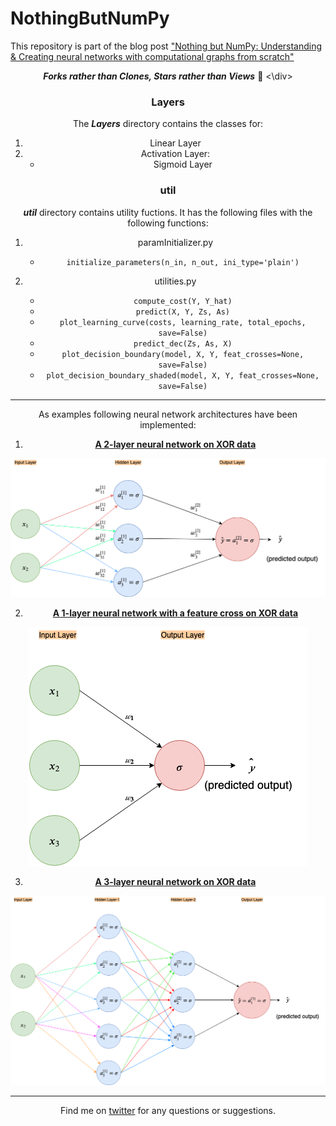 # NothingButNumPy
This repository is part of the blog post ["Nothing but NumPy: Understanding &amp; Creating neural networks with computational graphs from scratch"](https://medium.com/@rafayak/nothing-but-numpy-understanding-creating-neural-networks-with-computational-graphs-from-scratch-6299901091b0)

<div align='center'>
   
***Forks rather than Clones, Stars rather than Views*** 🙏
<\div>

### Layers
The ___Layers___ directory contains the classes for:
1. Linear Layer
2. Activation Layer:
   - Sigmoid Layer

### util
___util___ directory contains utility fuctions. It has the following files with the following functions:
1. paramInitializer.py

   - `initialize_parameters(n_in, n_out, ini_type='plain')`

2. utilities.py

   - `compute_cost(Y, Y_hat)`
   - `predict(X, Y, Zs, As)`
   - `plot_learning_curve(costs, learning_rate, total_epochs, save=False)`
   - `predict_dec(Zs, As, X)`
   - `plot_decision_boundary(model, X, Y, feat_crosses=None, save=False)`
   - `plot_decision_boundary_shaded(model, X, Y, feat_crosses=None, save=False)`
   
---   

As examples following neural network architectures have been implemented:

1. [__A 2-layer neural network on XOR data__](2_layer_toy_network_XOR.ipynb)

![Architecture of 2-layer neural network](architecture_imgs/2_layer_NN.png)

2. [__A 1-layer neural network with a feature cross on XOR data__](1_layer_toy_network_with_feature_cross_XOR.ipynb)

![Architecture of 1-layer neural network with a featurecross](architecture_imgs/1_layer_FeatEng_NN.png)


3. [__A 3-layer neural network on XOR data__](3_layer_neural_network_XOR.ipynb)

![Architecture of 3-layer neural network](architecture_imgs/3_layer_NN.png)

***

Find me on [twitter](https://twitter.com/RafayAK) for any questions or suggestions.
